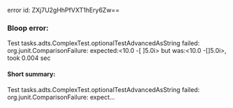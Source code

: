 error id: ZXj7U2gHhPfVXT1hEry6Zw==
### Bloop error:

Test tasks.adts.ComplexTest.optionalTestAdvancedAsString failed: org.junit.ComparisonFailure: expected:<10.0 -[ ]5.0i> but was:<10.0 -[]5.0i>, took 0.004 sec
#### Short summary: 

Test tasks.adts.ComplexTest.optionalTestAdvancedAsString failed: org.junit.ComparisonFailure: expect...